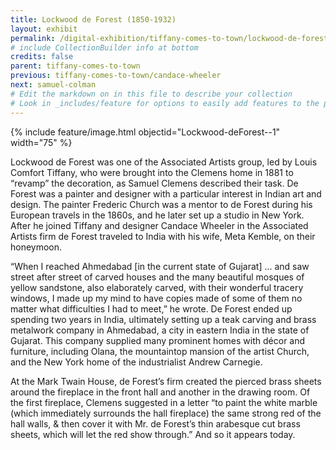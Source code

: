 ```yaml
---
title: Lockwood de Forest (1850-1932)
layout: exhibit
permalink: /digital-exhibition/tiffany-comes-to-town/lockwood-de-forest.html
# include CollectionBuilder info at bottom
credits: false
parent: tiffany-comes-to-town
previous: tiffany-comes-to-town/candace-wheeler
next: samuel-colman
# Edit the markdown on in this file to describe your collection
# Look in _includes/feature for options to easily add features to the page
---
```



{% include feature/image.html objectid="Lockwood-deForest--1" width="75" %}

Lockwood de Forest was one of the Associated Artists group, led by Louis Comfort Tiffany, who were brought into the Clemens home in 1881 to “revamp” the decoration, as Samuel Clemens described their task. De Forest was a painter and designer with a particular interest in Indian art and design. The painter Frederic Church was a mentor to de Forest during his European travels in the 1860s, and he later set up a studio in New York. After he joined Tiffany and designer Candace Wheeler in the Associated Artists firm de Forest traveled to India with his wife, Meta Kemble, on their honeymoon. 

“When I reached Ahmedabad [in the current state of Gujarat] ... and saw street after street of carved houses and the many beautiful mosques of yellow sandstone, also elaborately carved, with their wonderful tracery windows, I made up my mind to have copies made of some of them no matter what difficulties I had to meet,” he wrote. De Forest ended up spending two years in India, ultimately setting up a teak carving and brass metalwork company in Ahmedabad, a city in eastern India in the state of Gujarat. This company supplied many prominent homes with décor and furniture, including Olana, the mountaintop mansion of the artist Church, and the New York home of the industrialist Andrew Carnegie. 

At the Mark Twain House, de Forest’s firm created the pierced brass sheets around the fireplace in the front hall and another in the drawing room. Of the first fireplace, Clemens suggested in a letter “to paint the white marble (which immediately surrounds the hall fireplace) the same strong red of the hall walls, & then cover it with Mr. de Forest’s thin arabesque cut brass sheets, which will let the red show through.” And so it appears today.
